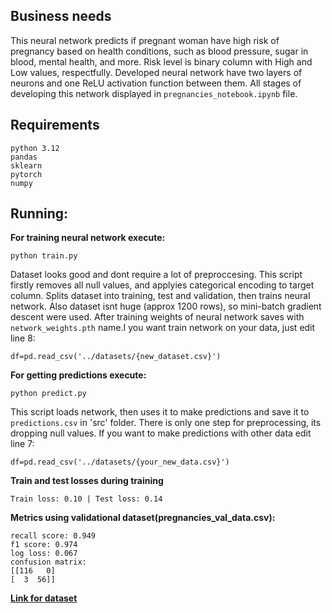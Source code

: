## Business needs
This neural network predicts if pregnant woman have high risk of pregnancy based on health conditions, such as blood pressure, sugar in blood, mental health, and more. Risk level is binary column with High and Low values, respectfully. Developed neural network have two layers of neurons and one ReLU activation function between them. All stages of developing this network displayed in `pregnancies_notebook.ipynb` file.

## Requirements

    python 3.12
    pandas
    sklearn
    pytorch
    numpy

## Running: 

**For training neural network execute:**

    python train.py

Dataset looks good and dont require a lot of preproccesing. This script firstly removes all null values, and applyies categorical encoding to target column. Splits dataset into training, test and validation, then trains neural network. Also dataset isnt huge (approx 1200 rows), so mini-batch gradient descent were used. After training weights of neural network saves with `network_weights.pth` name.I you want train network on your data, just edit line 8:

    df=pd.read_csv('../datasets/{new_dataset.csv}')

**For getting predictions execute:**

    python predict.py

This script loads network, then uses it to make predictions and save it to `predictions.csv` in 'src' folder. There is only one step for preprocessing, its dropping null values. If you want to make predictions with other data edit line 7: 

    df=pd.read_csv('../datasets/{your_new_data.csv}')

**Train and test losses during training**

    Train loss: 0.10 | Test loss: 0.14

**Metrics using validational dataset(pregnancies_val_data.csv):**

    recall score: 0.949
    f1 score: 0.974
    log loss: 0.067
    confusion matrix: 
    [[116   0]
    [  3  56]]


[**Link for dataset**](https://www.kaggle.com/datasets/vmohammedraiyyan/maternal-health-and-high-risk-pregnancy-dataset)
